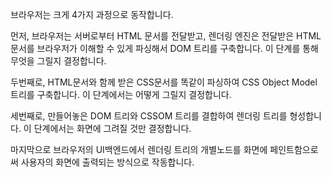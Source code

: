 브라우저는 크게 4가지 과정으로 동작합니다.

먼저, 브라우저는 서버로부터 HTML 문서를 전달받고, 렌더링 엔진은 전달받은 HTML문서를 브라우저가 이해할 수 있게 파싱해서 DOM 트리를 구축합니다. 이 단계를 통해 무엇을 그릴지 결정합니다.

두번째로, HTML문서와 함께 받은 CSS문서를 똑같이 파싱하여 CSS Object Model 트리를 구축합니다. 이 단계에서는 어떻게 그릴지 결정합니다.

세번째로, 만들어놓은 DOM 트리와 CSSOM 트리를 결합하여 렌더링 트리를 형성합니다. 이 단계에서는 화면에 그려질 것만 결정합니다.

마지막으로 브라우저의 UI백엔드에서 렌더링 트리의 개별노드를 화면에 페인트함으로써 사용자의 화면에 출력되는 방식으로 작동합니다.
